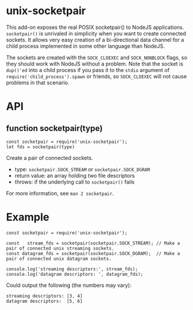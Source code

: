 # unix-socketpair
This add-on exposes the real POSIX socketpair() to NodeJS applications.
`socketpair()` is unrivaled in simplicity when you want to create connected sockets.
It allows very easy creation of a bi-directional data channel for a child process implemented in some other language than NodeJS.

The sockets are created with the `SOCK_CLOEXEC` and `SOCK_NONBLOCK` flags, so they should work with NodeJS without a problem.
Note that the socket is `dup()'ed` into a child process if you pass it to the `stdio` argument of `require('child_process').spawn` or friends,
so `SOCK_CLOEXEC` will not cause problems in that scenario.

# API

## function socketpair(type)

```
const socketpair = require('unix-socketpair');
let fds = socketpair(type)
```

Create a pair of connected sockets.
* type: `socketpair.SOCK_STREAM` or `socketpair.SOCK_DGRAM`
* return value: an array holding two file descriptors
* throws: if the underlying call to `socketpair()` fails

For more information, see `man 2 socketpair`.


# Example

```
const socketpair = require('unix-socketpair');

const   stream_fds = socketpair(socketpair.SOCK_STREAM); // Make a pair of connected unix streaming sockets.
const datagram_fds = socketpair(socketpair.SOCK_DGRAM);  // Make a pair of connected unix datagram sockets.

console.log('streaming descriptors:', stream_fds);
console.log('datagram descriptors: ', datagram_fds);
```

Could output the following (the numbers may vary):
```
streaming descriptors: [3, 4]
datagram descriptors:  [5, 6]
```
